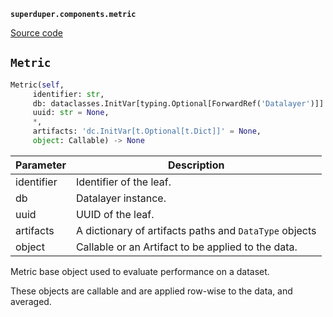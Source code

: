 **`superduper.components.metric`** 

[Source code](https://github.com/superduper/superduper/blob/main/superduper.components/metric.py)

## `Metric` 

```python
Metric(self,
     identifier: str,
     db: dataclasses.InitVar[typing.Optional[ForwardRef('Datalayer')]] = None,
     uuid: str = None,
     *,
     artifacts: 'dc.InitVar[t.Optional[t.Dict]]' = None,
     object: Callable) -> None
```
| Parameter | Description |
|-----------|-------------|
| identifier | Identifier of the leaf. |
| db | Datalayer instance. |
| uuid | UUID of the leaf. |
| artifacts | A dictionary of artifacts paths and `DataType` objects |
| object | Callable or an Artifact to be applied to the data. |

Metric base object used to evaluate performance on a dataset.

These objects are callable and are applied row-wise to the data, and averaged.

